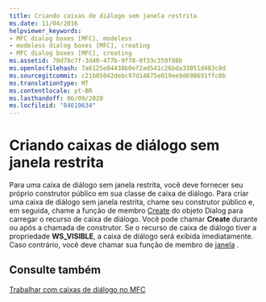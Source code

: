 ```yaml
---
title: Criando caixas de diálogo sem janela restrita
ms.date: 11/04/2016
helpviewer_keywords:
- MFC dialog boxes [MFC], modeless
- modeless dialog boxes [MFC], creating
- MFC dialog boxes [MFC], creating
ms.assetid: 70d78c7f-3d40-477b-9f78-0f33c359f88b
ms.openlocfilehash: 7a6125e84438b0ef2ad541c26bda33051d483c8d
ms.sourcegitcommit: c21b05042debc97d14875e019ee9d698691ffc0b
ms.translationtype: MT
ms.contentlocale: pt-BR
ms.lasthandoff: 06/09/2020
ms.locfileid: "84619634"
---
```

# <a name="creating-modeless-dialog-boxes"></a>Criando caixas de diálogo sem janela restrita

Para uma caixa de diálogo sem janela restrita, você deve fornecer seu próprio construtor público em sua classe de caixa de diálogo. Para criar uma caixa de diálogo sem janela restrita, chame seu construtor público e, em seguida, chame a função de membro [Create](reference/cdialog-class.md#create) do objeto Dialog para carregar o recurso de caixa de diálogo. Você pode chamar **Create** durante ou após a chamada de construtor. Se o recurso de caixa de diálogo tiver a propriedade **WS_VISIBLE**, a caixa de diálogo será exibida imediatamente. Caso contrário, você deve chamar sua função de membro de [janela](reference/cwnd-class.md#showwindow) .

## <a name="see-also"></a>Consulte também

[Trabalhar com caixas de diálogo no MFC](life-cycle-of-a-dialog-box.md)

